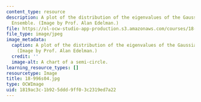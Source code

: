 ```yaml
---
content_type: resource
description: A plot of the distribution of the eigenvalues of the Gaussian Unitary
  Ensemble. (Image by Prof. Alan Edelman.)
file: https://ol-ocw-studio-app-production.s3.amazonaws.com/courses/18-996-random-matrix-theory-and-its-applications-spring-2004/1819ac3c1b925ddd9ff03c2319ed7a22_18-996s04.jpg
file_type: image/jpeg
image_metadata:
  caption: A plot of the distribution of the eigenvalues of the Gaussian Unitary Ensemble.
    (Image by Prof. Alan Edelman.)
  credit: ''
  image-alt: A chart of a semi-circle.
learning_resource_types: []
resourcetype: Image
title: 18-996s04.jpg
type: OCWImage
uid: 1819ac3c-1b92-5ddd-9ff0-3c2319ed7a22
---
```

